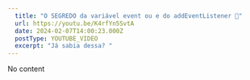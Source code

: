 ```yaml
---
  title: "O SEGREDO da variável event ou e do addEventListener 🤯"
  url: https://youtu.be/K4rfYn5SvtA
  date: 2024-02-07T14:00:23.000Z
  postType: YOUTUBE_VIDEO
  excerpt: "Já sabia dessa? "
---
```

  
  No content
  